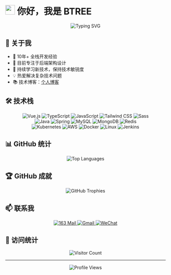 # <img src="https://raw.githubusercontent.com/MartinHeinz/MartinHeinz/master/wave.gif" width="30px"> 你好，我是 BTREE

<div align="center">
  <img src="https://readme-typing-svg.herokuapp.com?font=Fira+Code&pause=1000&color=2F80ED&center=true&vCenter=true&width=435&lines=全栈工程师;后端架构师;技术爱好者" alt="Typing SVG" />
</div>

## 🚀 关于我

- 💼 10年+ 全栈开发经验
- 🔭 目前专注于后端架构设计
- 🌱 持续学习新技术，保持技术敏锐度
- 💡 热爱解决复杂技术问题
- 📚 技术博客：[个人博客](https://smartsoul.dpdns.org)

## 🛠️ 技术栈
<div align="center">
  <img src="https://img.shields.io/badge/Vue.js-35495E?style=for-the-badge&logo=vuedotjs&logoColor=4FC08D" alt="Vue.js" />
  <img src="https://img.shields.io/badge/TypeScript-007ACC?style=for-the-badge&logo=typescript&logoColor=white" alt="TypeScript" />
  <img src="https://img.shields.io/badge/JavaScript-F7DF1E?style=for-the-badge&logo=javascript&logoColor=black" alt="JavaScript" />
  <img src="https://img.shields.io/badge/Tailwind_CSS-38B2AC?style=for-the-badge&logo=tailwind-css&logoColor=white" alt="Tailwind CSS" />
  <img src="https://img.shields.io/badge/Sass-CC6699?style=for-the-badge&logo=sass&logoColor=white" alt="Sass" />
</div>

<div align="center">
  <img src="https://img.shields.io/badge/Java-ED8B00?style=for-the-badge&logo=java&logoColor=white" alt="Java" />
  <img src="https://img.shields.io/badge/Spring-6DB33F?style=for-the-badge&logo=spring&logoColor=white" alt="Spring" />
  <img src="https://img.shields.io/badge/MySQL-4479A1?style=for-the-badge&logo=mysql&logoColor=white" alt="MySQL" />
  <img src="https://img.shields.io/badge/MongoDB-47A248?style=for-the-badge&logo=mongodb&logoColor=white" alt="MongoDB" />
  <img src="https://img.shields.io/badge/Redis-DC382D?style=for-the-badge&logo=redis&logoColor=white" alt="Redis" />
</div>

<div align="center">
  <img src="https://img.shields.io/badge/Kubernetes-326CE5?style=for-the-badge&logo=kubernetes&logoColor=white" alt="Kubernetes" />
  <img src="https://img.shields.io/badge/AWS-232F3E?style=for-the-badge&logo=amazon-aws&logoColor=white" alt="AWS" />
  <img src="https://img.shields.io/badge/Docker-2496ED?style=for-the-badge&logo=docker&logoColor=white" alt="Docker" />
  <img src="https://img.shields.io/badge/Linux-FCC624?style=for-the-badge&logo=linux&logoColor=black" alt="Linux" />
  <img src="https://img.shields.io/badge/Jenkins-D24939?style=for-the-badge&logo=jenkins&logoColor=white" alt="Jenkins" />
</div>

## 📊 GitHub 统计

<div align="center">
  <img src="https://github-readme-stats.vercel.app/api/top-langs/?username=ndlxp2008&layout=compact&theme=radical" alt="Top Languages" />
</div>

## 🏆 GitHub 成就

<div align="center">
  <img src="https://github-profile-trophy.vercel.app/?username=ndlxp2008&theme=radical&row=2&column=3" alt="GitHub Trophies" />
</div>

## 📫 联系我

<div align="center">
  <a href="mailto:ndlxp2008@163.com">
    <img src="https://img.shields.io/badge/163%20Mail-FC1F1F?style=for-the-badge&logo=mail.ru&logoColor=white" alt="163 Mail" />
  </a>
  <a href="mailto:ndlxp2008@gmail.com">
    <img src="https://img.shields.io/badge/Gmail-D14836?style=for-the-badge&logo=gmail&logoColor=white" alt="Gmail" />
  </a>
  <a href="https://github.com/ndlxp2008">
    <img src="https://img.shields.io/badge/WeChat-07C160?style=for-the-badge&logo=wechat&logoColor=white" alt="WeChat" />
  </a>
</div>

## 👥 访问统计

<div align="center">
  <img src="https://profile-counter.glitch.me/ndlxp2008/count.svg" alt="Visitor Count" />
</div>

---

<div align="center">
  <img src="https://komarev.com/ghpvc/?username=ndlxp2008&label=Profile%20views&color=0e75b6&style=flat" alt="Profile Views" />
</div>
